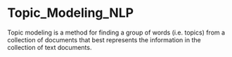 # Topic_Modeling_NLP
Topic modeling is a method for finding a group of words (i.e. topics) from a collection of documents that best represents the information in the collection of text documents.
